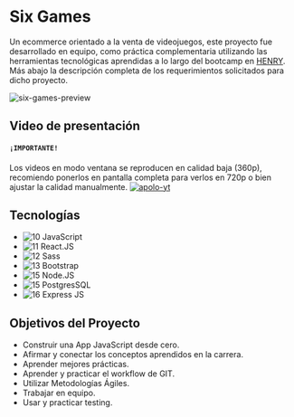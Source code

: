 # Six Games 
Un ecommerce orientado a la venta de videojuegos, este proyecto fue desarrollado en equipo, como práctica complementaria utilizando las herramientas tecnológicas aprendidas a lo largo del bootcamp en [HENRY](https://www.soyhenry.com/). Más abajo la descripción completa de los requerimientos solicitados para dicho proyecto.

![six-games-preview](https://i.ibb.co/HKX6q2X/six-games-preview.png)

## Video de presentación
#### **`¡IMPORTANTE!`**
Los videos en modo ventana se reproducen en calidad baja (360p), recomiendo ponerlos en pantalla completa para verlos en 720p o bien ajustar la calidad manualmente. 
[![apolo-yt](https://i.ibb.co/F60fpxc/Six-games-yt.png)](https://drive.google.com/file/d/1ojy-BaRwKNJLpKFNFRUjcW71WgZDU29w/view?usp=sharing)

## Tecnologías
- ![10](https://i.ibb.co/Y38c44f/javascript.png) JavaScript
- ![11](https://i.ibb.co/7Yb8sZf/react.png) React.JS
- ![12](https://i.ibb.co/Bq8HY9F/sass.png) Sass
- ![13](https://i.ibb.co/H4RntNH/bootstrap.png) Bootstrap
- ![15](https://i.ibb.co/5FPLhVJ/node-js-2.png) Node.JS
- ![15](https://i.ibb.co/WgJtMZS/postgresql.png) PostgresSQL
- ![16](https://i.ibb.co/wJMY3rv/express.png) Express JS

## Objetivos del Proyecto
- Construir una App JavaScript desde cero.
- Afirmar y conectar los conceptos aprendidos en la carrera.
- Aprender mejores prácticas.
- Aprender y practicar el workflow de GIT.
- Utilizar Metodologías Ágiles.
- Trabajar en equipo.
- Usar y practicar testing.
